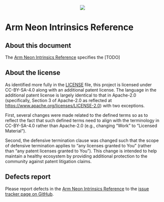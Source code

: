 <!-- SPDX-FileCopyrightText: Copyright 2021 Arm Limited and/or its affiliates <open-source-office@arm.com> -->
<!-- CC-BY-SA-4.0 AND Apache-Patent-License -->
<!-- See LICENSE.md file for details -->
<div align="center">
   <img src="Arm_logo_blue_RGB.svg" />
</div>

# Arm Neon Intrinsics Reference

## About this document

The [Arm Neon Intrinsics Reference](advsimd.md) specifies the [TODO]

## About the license

As identified more fully in the [LICENSE](LICENSE.md) file, this project
is licensed under CC-BY-SA-4.0 along with an additional patent
license.  The language in the additional patent license is largely
identical to that in Apache-2.0 (specifically, Section 3 of Apache-2.0
as reflected at https://www.apache.org/licenses/LICENSE-2.0) with two
exceptions.

First, several changes were made related to the defined terms so as to
reflect the fact that such defined terms need to align with the
terminology in CC-BY-SA-4.0 rather than Apache-2.0 (e.g., changing
“Work” to “Licensed Material”).

Second, the defensive termination clause was changed such that the
scope of defensive termination applies to “any licenses granted to
You” (rather than “any patent licenses granted to You”).  This change
is intended to help maintain a healthy ecosystem by providing
additional protection to the community against patent litigation
claims.

## Defects report

Please report defects in the [Arm Neon Intrinsics Reference](advsimd.md) to
the [issue tracker page on
GitHub](https://github.com/ARM-software/acle/issues).
